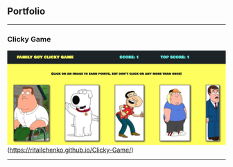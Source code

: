 ## Portfolio

---

### Clicky Game

<img src="images/clicky-game.png?raw=true"/>(https://ritailchenko.github.io/Clicky-Game/)

---



